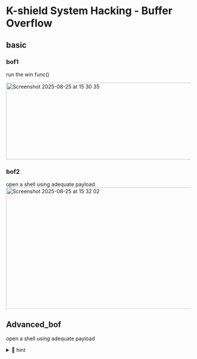 # K-shield System Hacking - Buffer Overflow

## basic
### bof1
run the win func()

<img width="710" height="209" alt="Screenshot 2025-08-25 at 15 30 35" src="https://github.com/user-attachments/assets/ee004e88-78ce-43c2-9b6c-64f8bd70e072" />

### bof2
open a shell using adequate payload
<img width="732" height="331" alt="Screenshot 2025-08-25 at 15 32 02" src="https://github.com/user-attachments/assets/34b0f4bb-6bb5-42f6-8c0d-1791b61d6361" />


## Advanced_bof
open a shell using adequate payload


<details>
  <summary> 📁 hint </summary>
  Function Epilogue 
</details>

